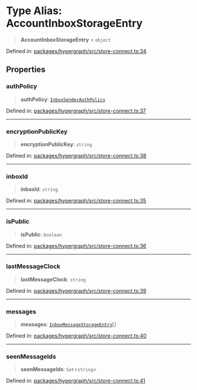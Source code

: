 # Type Alias: AccountInboxStorageEntry

> **AccountInboxStorageEntry** = `object`

Defined in: [packages/hypergraph/src/store-connect.ts:34](https://github.com/hashirpm/hypergraph/blob/ab4ea1cdb9430798142e0d735aac9d31c2cf0ae0/packages/hypergraph/src/store-connect.ts#L34)

## Properties

### authPolicy

> **authPolicy**: [`InboxSenderAuthPolicy`](../../Inboxes/type-aliases/InboxSenderAuthPolicy.md)

Defined in: [packages/hypergraph/src/store-connect.ts:37](https://github.com/hashirpm/hypergraph/blob/ab4ea1cdb9430798142e0d735aac9d31c2cf0ae0/packages/hypergraph/src/store-connect.ts#L37)

***

### encryptionPublicKey

> **encryptionPublicKey**: `string`

Defined in: [packages/hypergraph/src/store-connect.ts:38](https://github.com/hashirpm/hypergraph/blob/ab4ea1cdb9430798142e0d735aac9d31c2cf0ae0/packages/hypergraph/src/store-connect.ts#L38)

***

### inboxId

> **inboxId**: `string`

Defined in: [packages/hypergraph/src/store-connect.ts:35](https://github.com/hashirpm/hypergraph/blob/ab4ea1cdb9430798142e0d735aac9d31c2cf0ae0/packages/hypergraph/src/store-connect.ts#L35)

***

### isPublic

> **isPublic**: `boolean`

Defined in: [packages/hypergraph/src/store-connect.ts:36](https://github.com/hashirpm/hypergraph/blob/ab4ea1cdb9430798142e0d735aac9d31c2cf0ae0/packages/hypergraph/src/store-connect.ts#L36)

***

### lastMessageClock

> **lastMessageClock**: `string`

Defined in: [packages/hypergraph/src/store-connect.ts:39](https://github.com/hashirpm/hypergraph/blob/ab4ea1cdb9430798142e0d735aac9d31c2cf0ae0/packages/hypergraph/src/store-connect.ts#L39)

***

### messages

> **messages**: [`InboxMessageStorageEntry`](InboxMessageStorageEntry.md)[]

Defined in: [packages/hypergraph/src/store-connect.ts:40](https://github.com/hashirpm/hypergraph/blob/ab4ea1cdb9430798142e0d735aac9d31c2cf0ae0/packages/hypergraph/src/store-connect.ts#L40)

***

### seenMessageIds

> **seenMessageIds**: `Set`\<`string`\>

Defined in: [packages/hypergraph/src/store-connect.ts:41](https://github.com/hashirpm/hypergraph/blob/ab4ea1cdb9430798142e0d735aac9d31c2cf0ae0/packages/hypergraph/src/store-connect.ts#L41)
